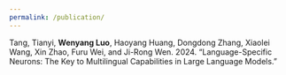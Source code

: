 ```yaml
---
permalink: /publication/
---
```

Tang, Tianyi, **Wenyang Luo**, Haoyang Huang, Dongdong Zhang, Xiaolei Wang, Xin Zhao, Furu Wei, and Ji-Rong Wen. 2024. “Language-Specific Neurons: The Key to Multilingual Capabilities in Large Language Models.”
